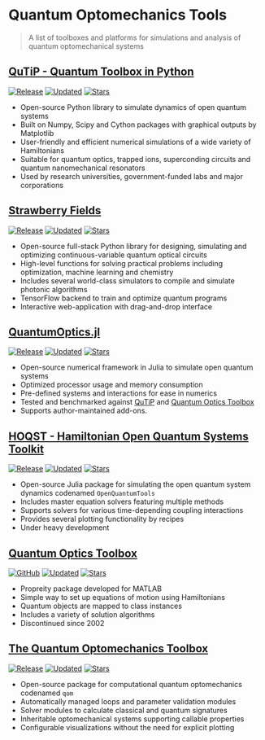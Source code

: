 # Quantum Optomechanics Tools

> A list of toolboxes and platforms for simulations and analysis of quantum optomechanical systems

## [QuTiP - Quantum Toolbox in Python](https://qutip.org/)

[![Release](https://img.shields.io/github/v/release/qutip/qutip?logo=python&color=3776AB&style=flat-square)](https://github.com/qutip/qutip)
[![Updated](https://img.shields.io/github/last-commit/qutip/qutip?label=updated&color=lightgrey&style=flat-square)](https://github.com/qutip/qutip)
[![Stars](https://img.shields.io/github/stars/qutip/qutip?color=lightgrey&style=flat-square)](https://github.com/qutip/qutip)

* Open-source Python library to simulate dynamics of open quantum systems
* Built on Numpy, Scipy and Cython packages with graphical outputs by Matplotlib
* User-friendly and efficient numerical simulations of a wide variety of Hamiltonians
* Suitable for quantum optics, trapped ions, superconding circuits and quantum nanomechanical resonators
* Used by research universities, government-funded labs and major corporations

## [Strawberry Fields](https://strawberryfields.ai/)

[![Release](https://img.shields.io/github/v/release/XanaduAI/strawberryfields?logo=python&color=3776AB&style=flat-square)](https://github.com/XanaduAI/strawberryfields)
[![Updated](https://img.shields.io/github/last-commit/XanaduAI/strawberryfields?label=updated&color=lightgrey&style=flat-square)](https://github.com/XanaduAI/strawberryfields)
[![Stars](https://img.shields.io/github/stars/XanaduAI/strawberryfields?color=lightgrey&style=flat-square)](https://github.com/XanaduAI/strawberryfields)

* Open-source full-stack Python library for designing, simulating and optimizing continuous-variable quantum optical circuits
* High-level functions for solving practical problems including optimization, machine learning and chemistry
* Includes several world-class simulators to compile and simulate photonic algorithms
* TensorFlow backend to train and optimize quantum programs
* Interactive web-application with drag-and-drop interface

## [QuantumOptics.jl](https://qojulia.org/)

[![Release](https://img.shields.io/github/v/release/qojulia/QuantumOptics.jl?logo=julia&color=9558B2&style=flat-square)](https://github.com/qojulia/QuantumOptics.jl)
[![Updated](https://img.shields.io/github/last-commit/qojulia/QuantumOptics.jl?label=updated&color=lightgrey&style=flat-square)](https://github.com/qojulia/QuantumOptics.jl)
[![Stars](https://img.shields.io/github/stars/qojulia/QuantumOptics.jl?color=lightgrey&style=flat-square)](https://github.com/qojulia/QuantumOptics.jl)

* Open-source numerical framework in Julia to simulate open quantum systems
* Optimized processor usage and memory consumption
* Pre-defined systems and interactions for ease in numerics
* Tested and benchmarked against [QuTiP](#qutip---quantum-toolbox-in-python) and [Quantum Optics Toolbox](#quantum-optics-toolbox)
* Supports author-maintained add-ons.

## [HOQST - Hamiltonian Open Quantum Systems Toolkit](https://uscqserver.github.io/OpenQuantumTools.jl/dev/)

[![Release](https://img.shields.io/github/v/release/USCqserver/OpenQuantumTools.jl?logo=julia&color=9558B2&style=flat-square)](https://github.com/USCqserver/OpenQuantumTools.jl)
[![Updated](https://img.shields.io/github/last-commit/USCqserver/OpenQuantumTools.jl?label=updated&color=lightgrey&style=flat-square)](https://github.com/USCqserver/OpenQuantumTools.jl)
[![Stars](https://img.shields.io/github/stars/USCqserver/OpenQuantumTools.jl?color=lightgrey&style=flat-square)](https://github.com/USCqserver/OpenQuantumTools.jl)

* Open-source Julia package for simulating the open quantum system dynamics codenamed `OpenQuantumTools`
* Includes master equation solvers featuring multiple methods
* Supports solvers for various time-depending coupling interactions
* Provides several plotting functionality by recipes
* Under heavy development

## [Quantum Optics Toolbox](https://qo.phy.auckland.ac.nz/toolbox/)

[![GitHub](https://img.shields.io/badge/release-v0.15-red?style=flat-square)](https://github.com/jevonlongdell/qotoolbox)
[![Updated](https://img.shields.io/github/last-commit/jevonlongdell/qotoolbox?label=updated&color=lightgrey&style=flat-square)](https://github.com/jevonlongdell/qotoolbox)
[![Stars](https://img.shields.io/github/stars/jevonlongdell/qotoolbox?color=lightgrey&style=flat-square)](https://github.com/jevonlongdell/qotoolbox)

* Propreity package developed for MATLAB
* Simple way to set up equations of motion using Hamiltonians
* Quantum objects are mapped to class instances
* Includes a variety of solution algorithms
* Discontinued since 2002

## [The Quantum Optomechanics Toolbox](https://github.com/sampreet/qom/)

[![Release](https://img.shields.io/github/v/release/sampreet/qom?logo=python&color=3776AB&style=flat-square)](https://github.com/sampreet/qom/)
[![Updated](https://img.shields.io/github/last-commit/sampreet/qom?label=updated&color=lightgrey&style=flat-square)](https://github.com/sampreet/qom/)
[![Stars](https://img.shields.io/github/stars/sampreet/qom?color=lightgrey&style=flat-square)](https://github.com/sampreet/qom/)

* Open-source package for computational quantum optomechanics codenamed `qom`
* Automatically managed loops and parameter validation modules
* Solver modules to calculate classical and quantum signatures
* Inheritable optomechanical systems supporting callable properties
* Configurable visualizations without the need for explicit plotting